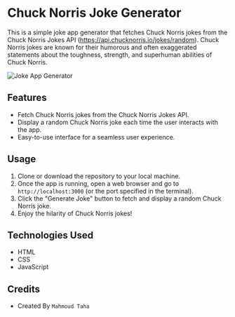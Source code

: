# Chuck Norris Joke Generator

This is a simple joke app generator that fetches Chuck Norris jokes from the Chuck Norris Jokes API (https://api.chucknorris.io/jokes/random). Chuck Norris jokes are known for their humorous and often exaggerated statements about the toughness, strength, and superhuman abilities of Chuck Norris.


![Joke App Generator](/images/app.PNG)

## Features

- Fetch Chuck Norris jokes from the Chuck Norris Jokes API.
- Display a random Chuck Norris joke each time the user interacts with the app.
- Easy-to-use interface for a seamless user experience.

## Usage

1. Clone or download the repository to your local machine.
2. Once the app is running, open a web browser and go to `http://localhost:3000` (or the port specified in the terminal).
3. Click the "Generate Joke" button to fetch and display a random Chuck Norris joke.
4. Enjoy the hilarity of Chuck Norris jokes!

## Technologies Used

- HTML
- CSS
- JavaScript

## Credits

- Created By `Mahmoud Taha`

